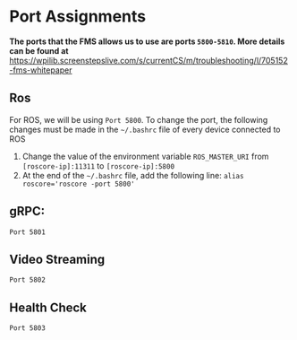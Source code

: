 # Port Assignments
**The ports that the FMS allows us to use are ports ```5800-5810```. More details can be found at** https://wpilib.screenstepslive.com/s/currentCS/m/troubleshooting/l/705152-fms-whitepaper
## Ros
For ROS, we will be using ```Port 5800```. To change the port, the following changes must be made in the ```~/.bashrc``` file of every device connected to ROS
1) Change the value of the environment variable `ROS_MASTER_URI` from `[roscore-ip]:11311` to `[roscore-ip]:5800`
2) At the end of the ```~/.bashrc``` file, add the following line: `alias roscore='roscore -port 5800'`

## gRPC: 
```Port 5801```

## Video Streaming 
```Port 5802```

## Health Check
```Port 5803```